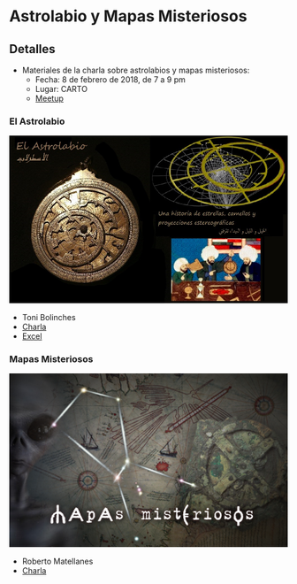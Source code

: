 # Astrolabio y Mapas Misteriosos

## Detalles
* Materiales de la charla sobre astrolabios y mapas misteriosos:
  * Fecha: 8 de febrero de 2018, de 7 a 9 pm
  * Lugar: CARTO
  * [Meetup](https://www.meetup.com/es-ES/Geoinquietos-MAD/events/247311078/)

### El Astrolabio

![astrolabio](imgs/astrolabio.jpg)

* Toni Bolinches
* [Charla](https://drive.google.com/file/d/1IggEY0-NajnmCywcQj4eLOkYFNFjCVdS/view?usp=sharing)
* [Excel](https://drive.google.com/file/d/17-By4qFg6U2eWDfAdCeCt480C4GZ5cCi/view?usp=sharing)

### Mapas Misteriosos

![mapas-misteriosos](imgs/mapas-misteriosos.jpg)

* Roberto Matellanes
* [Charla](https://drive.google.com/open?id=1Dr-fVw3Ap91jzg6wp7dXqY-6sh8YDu8l)
